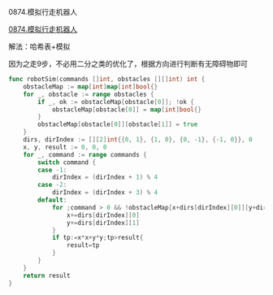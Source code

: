 0874.模拟行走机器人

[0874.模拟行走机器人](https://leetcode.cn/problems/walking-robot-simulation/)



解法：哈希表+模拟



因为之走9步，不必用二分之类的优化了，根据方向进行判断有无障碍物即可



```go
func robotSim(commands []int, obstacles [][]int) int {
	obstacleMap := map[int]map[int]bool{}
	for _, obstacle := range obstacles {
		if _, ok := obstacleMap[obstacle[0]]; !ok {
			obstacleMap[obstacle[0]] = map[int]bool{}
		}
		obstacleMap[obstacle[0]][obstacle[1]] = true
	}
	dirs, dirIndex := [][2]int{{0, 1}, {1, 0}, {0, -1}, {-1, 0}}, 0
	x, y, result := 0, 0, 0
	for _, command := range commands {
		switch command {
		case -1:
			dirIndex = (dirIndex + 1) % 4
		case -2:
			dirIndex = (dirIndex + 3) % 4
		default:
			for ;command > 0 && !obstacleMap[x+dirs[dirIndex][0]][y+dirs[dirIndex][1]];command-- {
				x+=dirs[dirIndex][0]
				y+=dirs[dirIndex][1]
			}
			if tp:=x*x+y*y;tp>result{
				result=tp
			}
		}
	}
	return result
}
```



